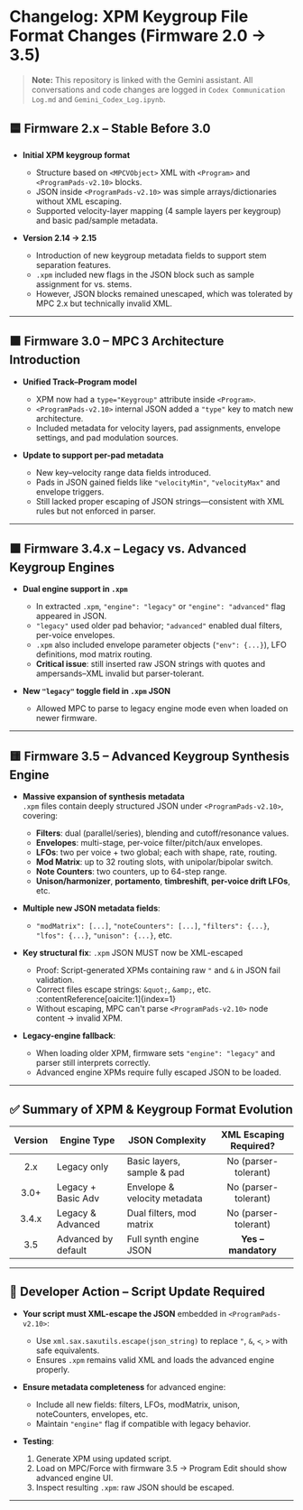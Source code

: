# Changelog: XPM Keygroup File Format Changes (Firmware 2.0 → 3.5)
> **Note:** This repository is linked with the Gemini assistant. All conversations and code changes are logged in `Codex Communication Log.md` and `Gemini_Codex_Log.ipynb`.

## 🟦 Firmware 2.x – Stable Before 3.0

- **Initial XPM keygroup format**  
  - Structure based on `<MPCVObject>` XML with `<Program>` and `<ProgramPads-v2.10>` blocks.  
  - JSON inside `<ProgramPads-v2.10>` was simple arrays/dictionaries without XML escaping.  
  - Supported velocity-layer mapping (4 sample layers per keygroup) and basic pad/sample metadata.

- **Version 2.14 → 2.15**  
  - Introduction of new keygroup metadata fields to support stem separation features.  
  - `.xpm` included new flags in the JSON block such as sample assignment for vs. stems.  
  - However, JSON blocks remained unescaped, which was tolerated by MPC 2.x but technically invalid XML.

---

## 🟧 Firmware 3.0 – MPC 3 Architecture Introduction

- **Unified Track–Program model**  
  - XPM now had a `type="Keygroup"` attribute inside `<Program>`.  
  - `<ProgramPads-v2.10>` internal JSON added a `"type"` key to match new architecture.  
  - Included metadata for velocity layers, pad assignments, envelope settings, and pad modulation sources.

- **Update to support per-pad metadata**  
  - New key–velocity range data fields introduced.  
  - Pads in JSON gained fields like `"velocityMin"`, `"velocityMax"` and envelope triggers.  
  - Still lacked proper escaping of JSON strings—consistent with XML rules but not enforced in parser.

---

## 🟩 Firmware 3.4.x – Legacy vs. Advanced Keygroup Engines

- **Dual engine support in `.xpm`**  
  - In extracted `.xpm`, `"engine": "legacy"` or `"engine": "advanced"` flag appeared in JSON.  
  - `"legacy"` used older pad behavior; `"advanced"` enabled dual filters, per-voice envelopes.
  - `.xpm` also included envelope parameter objects (`"env": {...}`), LFO definitions, mod matrix routing.
  - **Critical issue**: still inserted raw JSON strings with quotes and ampersands–XML invalid but parser-tolerant.

- **New `"legacy"` toggle field in `.xpm` JSON**  
  - Allowed MPC to parse to legacy engine mode even when loaded on newer firmware.

---

## 🟨 Firmware 3.5 – Advanced Keygroup Synthesis Engine

- **Massive expansion of synthesis metadata**  
  `.xpm` files contain deeply structured JSON under `<ProgramPads-v2.10>`, covering:

  - **Filters**: dual (parallel/series), blending and cutoff/resonance values.  
  - **Envelopes**: multi-stage, per-voice filter/pitch/aux envelopes.  
  - **LFOs**: two per voice + two global; each with shape, rate, routing.  
  - **Mod Matrix**: up to 32 routing slots, with unipolar/bipolar switch.  
  - **Note Counters**: two counters, up to 64-step range.  
  - **Unison/harmonizer**, **portamento**, **timbreshift**, **per-voice drift LFOs**, etc.

- **Multiple new JSON metadata fields**:
  - `"modMatrix": [...]`, `"noteCounters": [...]`, `"filters": {...}`, `"lfos": {...}`, `"unison": {...}`, etc.

- **Key structural fix**: `.xpm` JSON MUST now be XML-escaped
  - Proof: Script-generated XPMs containing raw `"` and `&` in JSON fail validation.
  - Correct files escape strings: `&quot;`, `&amp;`, etc. :contentReference[oaicite:1]{index=1}
  - Without escaping, MPC can't parse `<ProgramPads-v2.10>` node content → invalid XPM.

- **Legacy-engine fallback**:
  - When loading older XPM, firmware sets `"engine": "legacy"` and parser still interprets correctly.
  - Advanced engine XPMs require fully escaped JSON to be loaded.

---

## ✅ Summary of XPM & Keygroup Format Evolution

| Version | Engine Type     | JSON Complexity                | XML Escaping Required? |
|:-------:|----------------|-------------------------------|:----------------------:|
| 2.x     | Legacy only     | Basic layers, sample & pad    | No (parser-tolerant)  |
| 3.0+    | Legacy + Basic Adv | Envelope & velocity metadata | No (parser-tolerant) |
| 3.4.x   | Legacy & Advanced | Dual filters, mod matrix    | No (parser-tolerant)  |
| 3.5     | Advanced by default | Full synth engine JSON     | **Yes – mandatory**    |

---

## 🚧 Developer Action – Script Update Required

- **Your script must XML-escape the JSON** embedded in `<ProgramPads-v2.10>`:
  - Use `xml.sax.saxutils.escape(json_string)` to replace `"`, `&`, `<`, `>` with safe equivalents.
  - Ensures `.xpm` remains valid XML and loads the advanced engine properly.

- **Ensure metadata completeness** for advanced engine:
  - Include all new fields: filters, LFOs, modMatrix, unison, noteCounters, envelopes, etc.
  - Maintain `"engine"` flag if compatible with legacy behavior.

- **Testing**:
  1. Generate XPM using updated script.
  2. Load on MPC/Force with firmware 3.5 → Program Edit should show advanced engine UI.
  3. Inspect resulting `.xpm`: raw JSON should be escaped.

---
